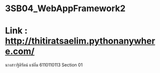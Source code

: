 # 3SB04_WebAppFramework2
# Link : http://thitiratsaelim.pythonanywhere.com/
นางสาวฐิติรัตน์  แซ่ลิ่ม 6110110113 Section 01
